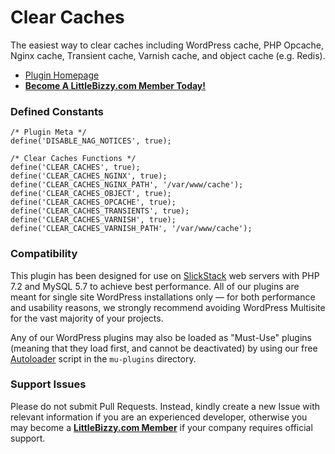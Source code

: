 # Clear Caches

The easiest way to clear caches including WordPress cache, PHP Opcache, Nginx cache, Transient cache, Varnish cache, and object cache (e.g. Redis).

* [Plugin Homepage](https://www.littlebizzy.com/plugins/clear-caches)
* [**Become A LittleBizzy.com Member Today!**](https://www.littlebizzy.com/members)

### Defined Constants

    /* Plugin Meta */
    define('DISABLE_NAG_NOTICES', true);
    
    /* Clear Caches Functions */
    define('CLEAR_CACHES', true);
    define('CLEAR_CACHES_NGINX', true);
    define('CLEAR_CACHES_NGINX_PATH', '/var/www/cache');
    define('CLEAR_CACHES_OBJECT', true);
    define('CLEAR_CACHES_OPCACHE', true);
    define('CLEAR_CACHES_TRANSIENTS', true);
    define('CLEAR_CACHES_VARNISH', true);
    define('CLEAR_CACHES_VARNISH_PATH', '/var/www/cache');
    
### Compatibility

This plugin has been designed for use on [SlickStack](https://slickstack.io) web servers with PHP 7.2 and MySQL 5.7 to achieve best performance. All of our plugins are meant for single site WordPress installations only — for both performance and usability reasons, we strongly recommend avoiding WordPress Multisite for the vast majority of your projects.

Any of our WordPress plugins may also be loaded as "Must-Use" plugins (meaning that they load first, and cannot be deactivated) by using our free [Autoloader](https://github.com/littlebizzy/autoloader) script in the `mu-plugins` directory.

### Support Issues

Please do not submit Pull Requests. Instead, kindly create a new Issue with relevant information if you are an experienced developer, otherwise you may become a [**LittleBizzy.com Member**](https://www.littlebizzy.com/members) if your company requires official support.
